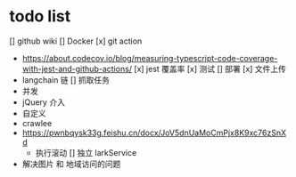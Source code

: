 # todo list

[] github wiki
[] Docker
[x] git action
  - https://about.codecov.io/blog/measuring-typescript-code-coverage-with-jest-and-github-actions/
[x] jest 覆盖率
[x] 测试
[] 部署
[x] 文件上传
  - langchain 链
[] 抓取任务
  - 并发
  - jQuery 介入
  - 自定义
  - crawlee
  - https://pwnbqysk33g.feishu.cn/docx/JoV5dnUaMoCmPjx8K9xc76zSnXd
    - 执行滚动
[] 独立 larkService
  - 解决图片 和 地域访问的问题
